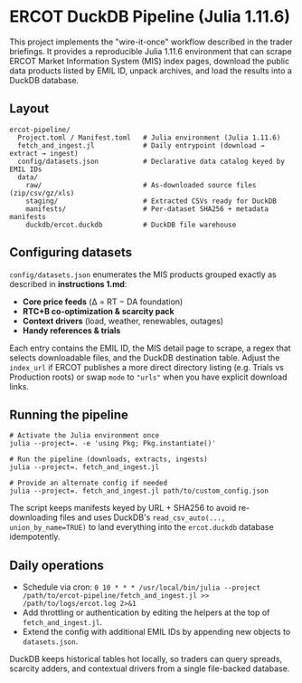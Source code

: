 # ERCOT DuckDB Pipeline (Julia 1.11.6)

This project implements the "wire-it-once" workflow described in the trader briefings. It provides a reproducible Julia 1.11.6 environment that can scrape ERCOT Market Information System (MIS) index pages, download the public data products listed by EMIL ID, unpack archives, and load the results into a DuckDB database.

## Layout

```
ercot-pipeline/
  Project.toml / Manifest.toml   # Julia environment (Julia 1.11.6)
  fetch_and_ingest.jl            # Daily entrypoint (download → extract → ingest)
  config/datasets.json           # Declarative data catalog keyed by EMIL IDs
  data/
    raw/                         # As-downloaded source files (zip/csv/gz/xls)
    staging/                     # Extracted CSVs ready for DuckDB
    manifests/                   # Per-dataset SHA256 + metadata manifests
    duckdb/ercot.duckdb          # DuckDB file warehouse
```

## Configuring datasets

`config/datasets.json` enumerates the MIS products grouped exactly as described in **instructions 1.md**:

* **Core price feeds** (Δ = RT − DA foundation)
* **RTC+B co-optimization & scarcity pack**
* **Context drivers** (load, weather, renewables, outages)
* **Handy references & trials**

Each entry contains the EMIL ID, the MIS detail page to scrape, a regex that selects downloadable files, and the DuckDB destination table. Adjust the `index_url` if ERCOT publishes a more direct directory listing (e.g. Trials vs Production roots) or swap `mode` to `"urls"` when you have explicit download links.

## Running the pipeline

```
# Activate the Julia environment once
julia --project=. -e 'using Pkg; Pkg.instantiate()'

# Run the pipeline (downloads, extracts, ingests)
julia --project=. fetch_and_ingest.jl

# Provide an alternate config if needed
julia --project=. fetch_and_ingest.jl path/to/custom_config.json
```

The script keeps manifests keyed by URL + SHA256 to avoid re-downloading files and uses DuckDB's `read_csv_auto(..., union_by_name=TRUE)` to land everything into the `ercot.duckdb` database idempotently.

## Daily operations

* Schedule via cron: `0 10 * * * /usr/local/bin/julia --project /path/to/ercot-pipeline/fetch_and_ingest.jl >> /path/to/logs/ercot.log 2>&1`
* Add throttling or authentication by editing the helpers at the top of `fetch_and_ingest.jl`.
* Extend the config with additional EMIL IDs by appending new objects to `datasets.json`.

DuckDB keeps historical tables hot locally, so traders can query spreads, scarcity adders, and contextual drivers from a single file-backed database.
